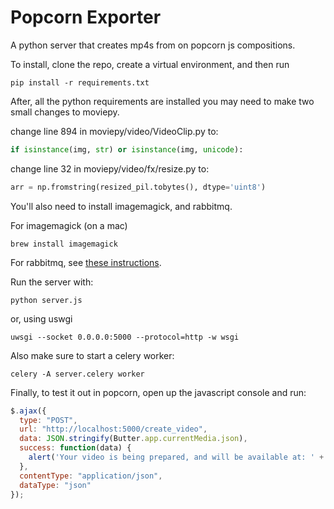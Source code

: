 # Popcorn Exporter
A python server that creates mp4s from on popcorn js compositions.

To install, clone the repo, create a virtual environment, and then run
```
pip install -r requirements.txt
```

After, all the python requirements are installed you may need to make two small changes to moviepy.

change line 894 in moviepy/video/VideoClip.py to:
```python
if isinstance(img, str) or isinstance(img, unicode):
```

change line 32 in moviepy/video/fx/resize.py to:
```python
arr = np.fromstring(resized_pil.tobytes(), dtype='uint8')
```

You'll also need to install imagemagick, and rabbitmq.

For imagemagick (on a mac)
```
brew install imagemagick
```

For rabbitmq, see [these instructions](http://docs.celeryproject.org/en/latest/getting-started/brokers/rabbitmq.html#broker-rabbitmq).

Run the server with:
```
python server.js
```
or, using uswgi
```
uwsgi --socket 0.0.0.0:5000 --protocol=http -w wsgi
```

Also make sure to start a celery worker:
```
celery -A server.celery worker
```

Finally, to test it out in popcorn, open up the javascript console and run:
```javascript
$.ajax({
  type: "POST",
  url: "http://localhost:5000/create_video",
  data: JSON.stringify(Butter.app.currentMedia.json),
  success: function(data) {
    alert('Your video is being prepared, and will be available at: ' + data.url);
  },
  contentType: "application/json",
  dataType: "json"
});
```


